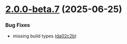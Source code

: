 # [2.0.0-beta.7](https://github.com/GhentCDH/vue_component_annotated_text/compare/v2.0.0-beta.6...v2.0.0-beta.7) (2025-06-25)


### Bug Fixes

* missing build types ([da02c2b](https://github.com/GhentCDH/vue_component_annotated_text/commit/da02c2becfcb334806b39b073567761091144805))



